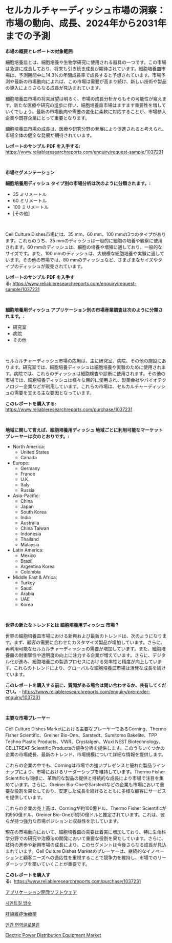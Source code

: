 <p><h1>セルカルチャーディッシュ市場の洞察：市場の動向、成長、2024年から2031年までの予測</h1></p><p><strong>市場の概要とレポートの対象範囲</strong></p>
<p><p>細胞培養皿とは、細胞培養や生物学研究に使用される器具の一つです。この市場は急速に成長しており、将来も引き続き成長が期待されています。細胞培養皿市場は、予測期間中に14.3%の年間成長率で成長すると予想されています。市場予測や最新の市場動向によれば、この市場は需要が高まり続け、新しい技術や製品の導入によりさらなる成長が見込まれています。</p><p>細胞培養皿市場の将来展望は明るく、市場の成長分析からもその可能性が窺えます。新たな医療や研究の進歩に伴い、細胞培養皿市場はますます重要性を増していくでしょう。最新の市場動向や需要の変化に柔軟に対応することが、市場参入企業や既存企業にとって重要となります。</p><p>細胞培養皿市場の成長は、医療や研究分野の発展により促進されると考えられ、市場全体の健全な発展が期待されています。</p></p>
<p><strong>レポートのサンプル PDF を入手する:</strong> <a href="https://www.reliableresearchreports.com/enquiry/request-sample/1037231">https://www.reliableresearchreports.com/enquiry/request-sample/1037231</a></p>
<p>&nbsp;</p>
<p><strong>市場セグメンテーション</strong></p>
<p><strong>細胞培養用ディッシュ タイプ別の市場分析は次のように分類されます。:</strong></p>
<p><ul><li>35 ミリメートル</li><li>60 ミリメートル</li><li>100 ミリメートル</li><li>[その他]</li></ul></p>
<p>&nbsp;</p>
<p><p>Cell Culture Dishes市場には、35 mm、60 mm、100 mmの3つのタイプがあります。これらのうち、35 mmのディッシュは一般的に細胞の培養や観察に使用されます。60 mmのディッシュは、細胞の培養や増殖に適しており、一般的なサイズです。また、100 mmのディッシュは、大規模な細胞培養や実験に適しています。その他の市場では、80 mmのディッシュなど、さまざまなサイズやタイプのディッシュが販売されています。</p></p>
<p><strong>レポートのサンプル PDF を入手する:</strong>&nbsp;<a href="https://www.reliableresearchreports.com/enquiry/request-sample/1037231">https://www.reliableresearchreports.com/enquiry/request-sample/1037231</a></p>
<p>&nbsp;</p>
<p><strong> 細胞培養用ディッシュ アプリケーション別の市場産業調査は次のように分類されます。:</strong></p>
<p><ul><li>研究室</li><li>病院</li><li>その他</li></ul></p>
<p>&nbsp;</p>
<p><p>セルカルチャーディッシュ市場の応用は、主に研究室、病院、その他の施設にあります。研究室では、細胞培養ディッシュは細胞培養や実験のために使用されます。病院では、これらのディッシュは細胞検査や診断に使用されます。その他の市場では、細胞培養ディッシュは様々な目的に使用され、製薬会社やバイオテクノロジー企業などが利用しています。これらの市場は、セルカルチャーディッシュの需要を支える主な要因となっています。</p></p>
<p><strong>このレポートを購入する:</strong>&nbsp; <a href="https://www.reliableresearchreports.com/purchase/1037231">https://www.reliableresearchreports.com/purchase/1037231</a></p>
<p>&nbsp;</p>
<p><strong>地域に関して言えば、細胞培養用ディッシュ 地域ごとに利用可能なマーケットプレーヤーは次のとおりです。:</strong></p>
<p><ul>
    <li>
        North America:
        <ul>
            <li>United States</li>
            <li>Canada</li>
        </ul>
    </li>
    <li>
        Europe:
        <ul>
            <li>Germany</li>
            <li>France</li>
            <li>U.K.</li>
            <li>Italy</li>
            <li>Russia</li>
        </ul>
    </li>
    <li>
        Asia-Pacific:
        <ul>
            <li>China</li>
            <li>Japan</li>
            <li>South Korea</li>
            <li>India</li>
            <li>Australia</li>
            <li>China Taiwan</li>
            <li>Indonesia</li>
            <li>Thailand</li>
            <li>Malaysia</li>
        </ul>
    </li>
    <li>
        Latin America:
        <ul>
            <li>Mexico</li>
            <li>Brazil</li>
            <li>Argentina Korea</li>
            <li>Colombia</li>
        </ul>
    </li>
    <li>
        Middle East & Africa:
        <ul>
            <li>Turkey</li>
            <li>Saudi</li>
            <li>Arabia</li>
            <li>UAE</li>
            <li>Korea</li>
        </ul>
    </li>
    </ul></p>
<p>&nbsp;</p>
<p><strong>世界の新たなトレンドとは 細胞培養用ディッシュ 市場？</strong></p>
<p><p>世界の細胞培養皿市場における新興および最新のトレンドは、次のようになります。まず、顧客の需要に合わせたカスタマイズ製品が増加しています。さらに、再利用可能なセルカルチャーディッシュの需要が増加しています。また、細胞培養皿の耐衝撃性や透明度の向上に注力する企業が増えています。さらに、デジタル化が進み、細胞培養皿の製造プロセスにおける効率性と精度が向上しています。これらのトレンドにより、グローバルな細胞培養皿市場は活発な成長を続けています。</p></p>
<p><strong>このレポートを購入する前に、質問がある場合は問い合わせるか、共有してください。</strong>- <a href="https://www.reliableresearchreports.com/enquiry/pre-order-enquiry/1037231">https://www.reliableresearchreports.com/enquiry/pre-order-enquiry/1037231</a></p>
<p>&nbsp;</p>
<p><strong>主要な市場プレーヤー</strong></p>
<p><p>Cell Culture Dishes Marketにおける主要なプレーヤーであるCorning、Thermo Fisher Scientific、Greiner Bio-One、Sarstedt、Sumitomo Bakelite、TPP Techno Plastic Products、VWR、Crystalgen、Wuxi NEST Biotechnology、CELLTREAT Scientific Productsの競争分析を提供します。このうちいくつかの企業の市場成長、最新のトレンド、市場規模について詳細な情報を提供します。</p><p>これらの企業の中でも、Corningは市場での強いプレゼンスと優れた製品ラインナップにより、市場におけるリーダーシップを維持しています。Thermo Fisher Scientificも同様に、革新的な製品の提供と持続的な成長により市場で注目を集めています。さらに、Greiner Bio-OneやSarstedtなどの企業も市場において重要な役割を果たしており、安定した成長を続けるとともに多様な顧客にサービスを提供しています。</p><p>これらの企業の売上高は、Corningが約100億ドル、Thermo Fisher Scientificが約950億ドル、Greiner Bio-Oneが約50億ドルと推定されています。これは、彼らが持つ強力な市場ポジションと収益性を示しています。</p><p>現在の市場動向において、細胞培養皿の需要は着実に増加しており、特に生命科学分野での研究や治療法の開発において重要な役割を果たしています。さらに、技術の進歩や新興市場の成長により、このセグメントは今後さらなる成長が見込まれています。Cell Culture Dishes Marketのプレーヤーは、継続的なイノベーションと顧客ニーズへの適応性を重視することで競争力を維持し、市場でのリーダーシップを築いていくことが重要です。</p></p>
<p><strong>このレポートを購入する:</strong>&nbsp;&nbsp;<a href="https://www.reliableresearchreports.com/purchase/1037231">https://www.reliableresearchreports.com/purchase/1037231</a></p>
<p><p><a href="https://medium.com/@alyle7648/%E3%82%A2%E3%83%97%E3%83%AA%E3%82%B1%E3%83%BC%E3%82%B7%E3%83%A7%E3%83%B3%E9%96%8B%E7%99%BA%E3%82%BD%E3%83%95%E3%83%88%E3%82%A6%E3%82%A7%E3%82%A2%E5%B8%82%E5%A0%B4%E8%A6%8F%E6%A8%A1-cagr-%E5%8B%95%E5%90%912024-2030-829123485f83">アプリケーション開発ソフトウェア</a></p><p><a href="https://github.com/vsoq0zknh59/Market-Research-Report-List-1/blob/main/272564114650.md">시멘트질 방수</a></p><p><a href="https://github.com/MosesSpinka1914/Market-Research-Report-List-1/blob/main/986550115910.md">肝線維症治療薬</a></p><p><a href="https://medium.com/@felipegrrady654556/%EC%9D%B8%EA%B0%84-%EB%A9%B4%EC%97%AD%EA%B8%80%EB%A1%9C%EB%B6%88%EB%A6%B0-%EC%8B%9C%EC%9E%A5-%EC%A0%84%EB%A7%9D-%EC%82%B0%EC%97%85-%EA%B0%9C%EC%9A%94-%EB%B0%8F-%EC%98%88%EC%B8%A1-2024%EB%85%84%EB%B6%80%ED%84%B0-2031%EB%85%84%EA%B9%8C%EC%A7%80-c98c2bbdd5ed">인간 면역글로불린</a></p><p><a href="https://view.publitas.com/reportprime-1/electric-power-distribution-equipment-market-size-focuses-on-market-dynamics-in-depth-analysis-and-future-projections-of-its-market-forecasted-for-period-from-2024-to-2031/">Electric Power Distribution Equipment Market</a></p></p>